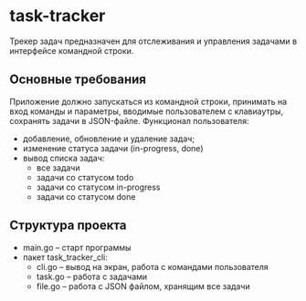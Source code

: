 # task-tracker

Трекер задач предназначен для отслеживания и управления задачами в интерфейсе командной строки.

## Основные требования
Приложение должно запускаться из командной строки, принимать на вход команды и параметры, вводимые пользователем с клавиаутры, сохранять задачи в JSON-файле.
Функционал пользователя:
- добавление, обновление и удаление задач;
- изменение статуса задачи (in-progress, done)
- вывод списка задач:
  - все задачи
  - задачи со статусом todo
  - задачи со статусом in-progress
  - задачи со статусом done
## Структура проекта
- main.go – старт программы
- пакет task_tracker_cli:
  - cli.go – вывод на экран, работа с командами пользователя
  - task.go – работа с задачами
  - file.go – работа с JSON файлом, хранящим все задачи